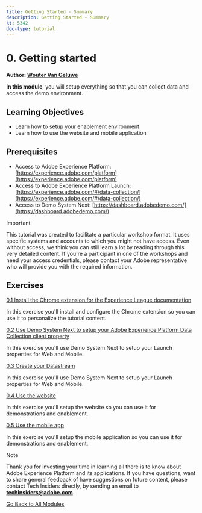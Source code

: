 ```yaml
---
title: Getting Started - Summary
description: Getting Started - Summary
kt: 5342
doc-type: tutorial
---
```

# 0. Getting started

**Author: [Wouter Van Geluwe](https://www.linkedin.com/in/woutervangeluwe/)**

**In this module**, you will setup everything so that you can collect data and access the demo environment.

## Learning Objectives

- Learn how to setup your enablement environment
- Learn how to use the website and mobile application

## Prerequisites

- Access to Adobe Experience Platform: [https://experience.adobe.com/platform](https://experience.adobe.com/platform)
- Access to Adobe Experience Platform Launch: [https://experience.adobe.com/#/data-collection/](https://experience.adobe.com/#/data-collection/)
- Access to Demo System Next: [https://dashboard.adobedemo.com/](https://dashboard.adobedemo.com/)

>[!IMPORTANT] 
>
>This tutorial was created to facilitate a particular workshop format. It uses specific systems and accounts to which you might not have access. Even without access, we think you can still learn a lot by reading through this very detailed content. If you're a participant in one of the workshops and need your access credentials, please contact your Adobe representative who will provide you with the required information.


## Exercises

[0.1 Install the Chrome extension for the Experience League documentation](./ex1.md)

In this exercise you'll install and configure the Chrome extension so you can use it to personalize the tutorial content.

[0.2 Use Demo System Next to setup your Adobe Experience Platform Data Collection client property](./ex2.md)

In this exercise you'll use Demo System Next to setup your Launch properties for Web and Mobile.

[0.3 Create your Datastream](./ex3.md)

In this exercise you'll use Demo System Next to setup your Launch properties for Web and Mobile.

[0.4 Use the website](./ex4.md)

In this exercise you'll setup the website so you can use it for demonstrations and enablement.

[0.5 Use the mobile app](./ex5.md)

In this exercise you'll setup the mobile application so you can use it for demonstrations and enablement.

>[!NOTE]
>
>Thank you for investing your time in learning all there is to know about Adobe Experience Platform and its applications. If you have questions, want to share general feedback of have suggestions on future content, please contact Tech Insiders directly, by sending an email to **techinsiders@adobe.com**.

[Go Back to All Modules](../../../overview.md)
